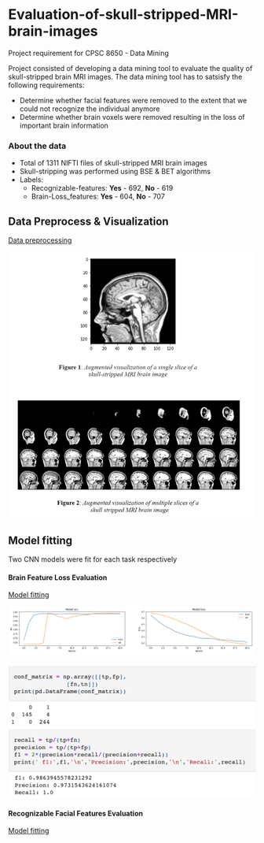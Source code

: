 # Evaluation-of-skull-stripped-MRI-brain-images
Project requirement for CPSC 8650 - Data Mining 

Project consisted of developing a data mining tool to evaluate the quality of skull-stripped brain MRI images. The data mining tool has to satsisfy the following requirements:

- Determine whether facial features were removed to the extent that we could not recognize the individual anymore
- Determine whether brain voxels were removed resulting in the loss of important brain information


### About the data

- Total of 1311 NIFTI files of skull-stripped MRI brain images
- Skull-stripping was performed using BSE & BET algorithms
- Labels:
    + Recognizable-features: **Yes** - 692, **No** - 619
    + Brain-Loss_features: **Yes** - 604, **No** - 707

 ## Data Preprocess & Visualization
 
  [Data preprocessing](https://github.com/ckelaid/Evaluation-of-skull-stripped-MRI-brain-images/blob/main/data_preprocess_01.ipynb)
  
  ![Image](Images/MRI_image.png)
 
 ## Model fitting
 
 Two CNN models were fit for each task respectively
 
 #### Brain Feature Loss Evaluation
 
 [Model fitting](https://github.com/ckelaid/Evaluation-of-skull-stripped-MRI-brain-images/blob/main/MODEL_32.ipynb)
 
   ![Image](Images/Evaluation_metrics.png)


   ![Image](Images/Evaluation_metrics2.png)
 
 
 #### Recognizable Facial Features Evaluation
 
 [Model fitting]()
 
